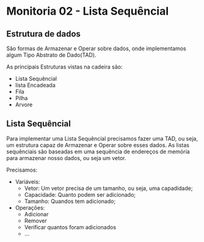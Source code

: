 # Monitoria 02 - Lista Sequêncial


## Estrutura de dados
São formas de Armazenar e Operar sobre dados, onde implementamos algum Tipo Abstrato de Dado(TAD).

As principais Estruturas vistas na cadeira são:
* Lista Sequêncial
* lista Encadeada 
* Fila
* Pilha
* Arvore

## Lista Sequêncial
Para implementar uma Lista Sequêncial precisamos fazer uma TAD, ou seja, um estrutura capaz de Armazenar e Operar sobre esses dados. As listas sequênciais são baseadas em uma sequência de endereços de memória para armazenar nosso dados, ou seja um vetor.


Precisamos:
* Variáveis:
    * Vetor: Um vetor precisa de um tamanho, ou seja, uma capadidade;
    * Capacidade: Quanto podem ser adicionado;
    * Tamanho: Quandos tem adicionado;
* Operações:
    * Adicionar
    * Remover
    * Verificar quantos foram adicionados
    * ...